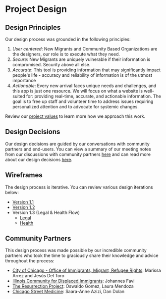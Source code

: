 
# Project Design

## Design Principles

Our design process was grounded in the following principles:

1. *User centered*: New Migrants and Community Based Organizations are the designers, our role is to execute what they need. 
2. *Secure*: New Migrants are uniquely vulnerable if their information is compromised. Security above all else.
3. *Accurate*: This tool is providing information that may significantly impact people's life - accuracy and reliability of information is of the utmost importance
4. *Actionable*: Every new arrival faces unique needs and challenges, and this app is just one resource. We will focus on what a website is well-suited for: providing real-time, accurate, and actionable information. The goal is to free up staff and volunteer time to address issues requiring personalized attention and to advocate for systemic changes.

Review our [project values](new-arrivals-chi/docs/values.md) to learn more how we approach this work.

## Design Decisions

Our design decisions are guided by our conversations with community partners and end-users. You can view a summary of our meeting notes from our discussions with community partners [here](docs/design/stakeholder_meetings.md) and can read more about our design decisions [here](docs/decisions/design.md).

## Wireframes

The design process is iterative. You can review various design iterations below:

- [Version 1.1](docs/design/wireframes/v1.1/v1.1-wireframe.pdf)
- [Version 1.2](docs/design/wireframes/v1.2/v1.2-wireframe.pdf)
- Version 1.3 (Legal & Health Flow)
    - [Legal](docs/design/wireframes/v1.3/v1.3-legal.png)
    - [Health](docs/design/wireframes/v1.3/v1.3-health.png)

## Community Partners

This design process was made possible by our incredible community partners who took the time to graciously share their knowledge and advice throughout the process:

- [City of Chicago - Office of Immigrants, Migrant, Refugee Rights](https://www.chicago.gov/city/en/depts/mayor/provdrs/office_of_new_americans.html): Marissa Arrez and Jesús Del Toro
- [Illinois Community for Displaced Immigrants](https://icdichicago.org/): Johannes Favi
- [The Resurrection Project](https://resurrectionproject.org/): Oswaldo Gomez, Laura Mendoza
- [Chicago Street Medicine](https://www.chicagostreetmedicine.org/): Saara-Anne Azizi, Dan Dolan
